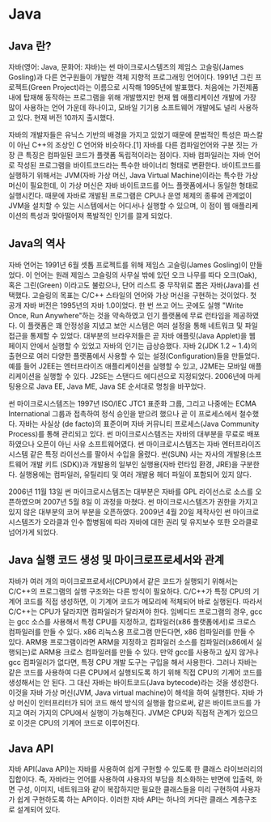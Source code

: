 # Java

## Java 란?
자바(영어: Java, 문화어: 쟈바)는 썬 마이크로시스템즈의 제임스 고슬링(James Gosling)과 다른 연구원들이 개발한 객체 지향적 프로그래밍 언어이다. 1991년 그린 프로젝트(Green Project)라는 이름으로 시작해 1995년에 발표했다. 처음에는 가전제품 내에 탑재해 동작하는 프로그램을 위해 개발했지만 현재 웹 애플리케이션 개발에 가장 많이 사용하는 언어 가운데 하나이고, 모바일 기기용 소프트웨어 개발에도 널리 사용하고 있다. 현재 버전 10까지 출시했다.

자바의 개발자들은 유닉스 기반의 배경을 가지고 있었기 때문에 문법적인 특성은 파스칼이 아닌 C++의 조상인 C 언어와 비슷하다.[1] 자바를 다른 컴파일언어와 구분 짓는 가장 큰 특징은 컴파일된 코드가 플랫폼 독립적이라는 점이다. 자바 컴파일러는 자바 언어로 작성된 프로그램을 바이트코드라는 특수한 바이너리 형태로 변환한다. 바이트코드를 실행하기 위해서는 JVM(자바 가상 머신, Java Virtual Machine)이라는 특수한 가상 머신이 필요한데, 이 가상 머신은 자바 바이트코드를 어느 플랫폼에서나 동일한 형태로 실행시킨다. 때문에 자바로 개발된 프로그램은 CPU나 운영 체제의 종류에 관계없이 JVM을 설치할 수 있는 시스템에서는 어디서나 실행할 수 있으며, 이 점이 웹 애플리케이션의 특성과 맞아떨어져 폭발적인 인기를 끌게 되었다.

## Java의 역사

자바 언어는 1991년 6월 셋톱 프로젝트를 위해 제임스 고슬링(James Gosling)이 만들었다. 이 언어는 원래 제임스 고슬링의 사무실 밖에 있던 오크 나무를 따다 오크(Oak), 혹은 그린(Green) 이라고도 불렀으나, 단어 리스트 중 무작위로 뽑은 자바(Java)를 선택했다. 고슬링의 목표는 C/C++ 스타일의 언어와 가상 머신을 구현하는 것이었다. 첫 공개 자바 버전은 1995년의 자바 1.0이었다. 한 번 쓰고 어느 곳에도 실행 "Write Once, Run Anywhere"하는 것을 약속하였고 인기 플랫폼에 무료 런타임을 제공하였다. 이 플랫폼은 꽤 안정성을 지녔고 보안 시스템은 여러 설정을 통해 네트워크 및 파일 접근을 통제할 수 있었다. 대부분의 브라우저들은 곧 자바 애플릿(Java Applet)을 웹 페이지 안에서 실행할 수 있었고 자바의 인기는 급상승했다. 자바 2(JDK 1.2 ~ 1.4)의 출현으로 여러 다양한 플랫폼에서 사용할 수 있는 설정(Configuration)들을 만들었다. 예를 들어 J2EE는 엔터프라이즈 애플리케이션을 실행할 수 있고, J2ME는 모바일 애플리케이션을 실행할 수 있다. J2SE는 스탠다드 에디션으로 지정되었다. 2006년에 마케팅용으로 Java EE, Java ME, Java SE 순서대로 명칭을 바꾸었다.

썬 마이크로시스템즈는 1997년 ISO/IEC JTC1 표준화 그룹, 그리고 나중에는 ECMA International 그룹과 접촉하여 정식 승인을 받으려 했으나 곧 이 프로세스에서 철수했다. 자바는 사실상 (de facto)의 표준이며 자바 커뮤니티 프로세스(Java Community Process)를 통해 관리되고 있다. 썬 마이크로시스템즈는 자바의 대부분을 무료로 배포하였으나 오픈이 아닌 사유 소프트웨어였다. 썬 마이크로시스템즈는 자바 엔터프라이즈 시스템 같은 특정 라이선스를 팔아서 수입을 올렸다. 썬(SUN) 사는 자사의 개발용(소프트웨어 개발 키트 (SDK))과 개발용의 일부인 실행용(자바 런타임 환경, JRE)을 구분한다. 실행용에는 컴파일러, 유틸리티 및 여러 개발용 헤더 파일이 포함되어 있지 않다.

2006년 11월 13일 썬 마이크로시스템즈는 대부분은 자바를 GPL 라이선스로 소스를 오픈하였으며 2007년 5월 8일 이 과정을 마쳤다. 썬 마이크로시스템즈가 권한을 가지고 있지 않은 대부분의 코어 부분을 오픈하였다. 2009년 4월 20일 제작사인 썬 마이크로시스템즈가 오라클과 인수 합병됨에 따라 자바에 대한 권리 및 유지보수 또한 오라클로 넘어가게 되었다.

## Java 실행 코드 생성 및 마이크로프로세서와 관계

자바가 여러 개의 마이크로프로세서(CPU)에서 같은 코드가 실행되기 위해서는 C/C++의 프로그램의 실행 구조와는 다른 방식이 필요하다. C/C++가 특정 CPU의 기계어 코드를 직접 생성하면, 이 기계어 코드가 메모리에 적체되어 바로 실행된다. 따라서 C/C++는 CPU가 달라지면 컴파일러가 달라져야 한다. 임베디드 프로그램의 경우, gcc는 gcc 소스를 사용해서 특정 CPU를 지정하고, 컴파일러(x86 플랫폼에서)로 크로스 컴파일러를 만들 수 있다. x86 리눅스용 프로그램 만든다면, x86 컴파일러를 만들 수 있다. ARM용 프로그램이라면 ARM을 지정하고 컴파일러 소스를 컴파일러(x86에서 실행되는)로 ARM용 크로스 컴파일러를 만들 수 있다. 만약 gcc를 사용하고 싶지 않거나 gcc 컴파일러가 없다면, 특정 CPU 개발 도구는 구입을 해서 사용한다. 그러나 자바는 같은 코드를 사용하여 다른 CPU에서 실행되도록 하기 위해 직접 CPU의 기계어 코드를 생성해서는 안 된다. 그 대신 자바는 바이트코드(Java bytecode)라는 것을 생성한다. 이것을 자바 가상 머신(JVM, Java virtual machine)이 해석을 하여 실행한다. 자바 가상 머신이 인터프리터가 되어 코드 해석 방식의 실행을 함으로써, 같은 바이트코드를 가지고 여러 가지의 CPU에서 실행이 가능해진다. JVM은 CPU와 직접적 관계가 있으므로 이것은 CPU의 기계어 코드로 이루어진다.

## Java API

자바 API(Java API)는 자바를 사용하여 쉽게 구현할 수 있도록 한 클래스 라이브러리의 집합이다. 즉, 자바라는 언어를 사용하여 사용자의 부담을 최소화하는 반면에 입출력, 화면 구성, 이미지, 네트워크와 같이 복잡하지만 필요한 클래스들을 미리 구현하여 사용자가 쉽게 구현하도록 하는 API이다. 이러한 자바 API는 하나의 커다란 클래스 계층구조로 설계되어 있다.
